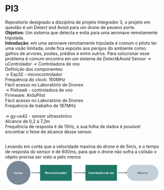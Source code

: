 # PI3
Repositorio designado a disciplina de projeto Integrador 3, o projeto em questão é um Detect and Avoid para um drone de peueno porte.
<br><b>Objetivo:</b> Um sistema que detecta e evita para uma aeronave remotamente tripulada.
<br><b>Introdução:</b> em uma aeronave remotamente tripulada é comum o piloto ter uma visão limitada, onde fica exposto aos perigos do ambiente como: galhos de arvores, postes, prédios e entre outros. Para solucionar esse problema é comum encontra em um sistema de <i>Detect&Avoid</i>
Sensor  → uControlador → Controladora de voo
<br>Definição dos componentes:
<br>→ Esp32 - microcontrolador
<br> Frequência do clock: 160MHz
<br> Fácil acesso no Laboratório de Drones
<br>→ Pixhawk - controladora de voo 
<br> Firmware: ArduPilot
<br> Fácil acesso no Laboratório de Drones
<br> Frequência de trabalho de 187MHz  
<br>→ gy-us42 - sensor ultrassônico 
<br>  Alcance de 0,2 á 7,2m 
<br>  Frequência de resposta é de 15Hz, e sua folha de dados é possível encontrar o feixe de alcance desse sensor.

<br>Levando em conta que a velocidade maxima do drone é de 5m/s, e o tempo de resposta do sensor é de 600ms, para que o drone não sofra a colisão o objeto precisa ser visto a pelo menos  
<img src="diagramadeblocos.png">
